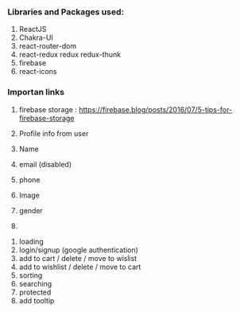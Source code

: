 ### Libraries and Packages used:
1. ReactJS
2. Chakra-UI
3. react-router-dom
4. react-redux redux redux-thunk
5. firebase
6. react-icons


### Importan links
1. firebase storage : https://firebase.blog/posts/2016/07/5-tips-for-firebase-storage


1. Profile info from user
1. Name
2. email (disabled)
3. phone
4. Image
5. gender
6. 


<!-- Testing -->
1. loading
2. login/signup (google authentication)
3. add to cart / delete / move to wislist
4. add to wishlist / delete / move to cart
5. sorting 
6. searching
7. protected
8. add tooltip
